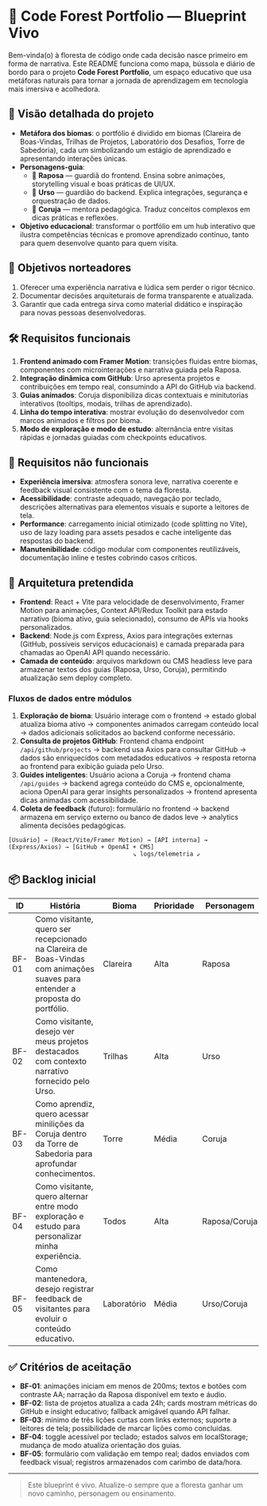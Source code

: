 # 🌲 Code Forest Portfolio — Blueprint Vivo

Bem-vinda(o) à floresta de código onde cada decisão nasce primeiro em forma de narrativa. Este README funciona como mapa, bússola e diário de bordo para o projeto **Code Forest Portfolio**, um espaço educativo que usa metáforas naturais para tornar a jornada de aprendizagem em tecnologia mais imersiva e acolhedora.

## 🌳 Visão detalhada do projeto
- **Metáfora dos biomas**: o portfólio é dividido em biomas (Clareira de Boas-Vindas, Trilhas de Projetos, Laboratório dos Desafios, Torre de Sabedoria), cada um simbolizando um estágio de aprendizado e apresentando interações únicas.
- **Personagens-guia**:
  - 🦊 **Raposa** — guardiã do frontend. Ensina sobre animações, storytelling visual e boas práticas de UI/UX.
  - 🐻 **Urso** — guardião do backend. Explica integrações, segurança e orquestração de dados.
  - 🦉 **Coruja** — mentora pedagógica. Traduz conceitos complexos em dicas práticas e reflexões.
- **Objetivo educacional**: transformar o portfólio em um hub interativo que ilustra competências técnicas e promove aprendizado contínuo, tanto para quem desenvolve quanto para quem visita.

## 🎯 Objetivos norteadores
1. Oferecer uma experiência narrativa e lúdica sem perder o rigor técnico.
2. Documentar decisões arquiteturais de forma transparente e atualizada.
3. Garantir que cada entrega sirva como material didático e inspiração para novas pessoas desenvolvedoras.

## 🛠️ Requisitos funcionais
1. **Frontend animado com Framer Motion**: transições fluidas entre biomas, componentes com microinterações e narrativa guiada pela Raposa.
2. **Integração dinâmica com GitHub**: Urso apresenta projetos e contribuições em tempo real, consumindo a API do GitHub via backend.
3. **Guias animados**: Coruja disponibiliza dicas contextuais e minitutorias interativos (tooltips, modais, trilhas de aprendizado).
4. **Linha do tempo interativa**: mostrar evolução do desenvolvedor com marcos animados e filtros por bioma.
5. **Modo de exploração e modo de estudo**: alternância entre visitas rápidas e jornadas guiadas com checkpoints educativos.

## 🧭 Requisitos não funcionais
- **Experiência imersiva**: atmosfera sonora leve, narrativa coerente e feedback visual consistente com o tema da floresta.
- **Acessibilidade**: contraste adequado, navegação por teclado, descrições alternativas para elementos visuais e suporte a leitores de tela.
- **Performance**: carregamento inicial otimizado (code splitting no Vite), uso de lazy loading para assets pesados e cache inteligente das respostas do backend.
- **Manutenibilidade**: código modular com componentes reutilizáveis, documentação inline e testes cobrindo casos críticos.

## 🧱 Arquitetura pretendida
- **Frontend**: React + Vite para velocidade de desenvolvimento, Framer Motion para animações, Context API/Redux Toolkit para estado narrativo (bioma ativo, guia selecionado), consumo de APIs via hooks personalizados.
- **Backend**: Node.js com Express, Axios para integrações externas (GitHub, possíveis serviços educacionais) e camada preparada para chamadas ao OpenAI API quando necessário.
- **Camada de conteúdo**: arquivos markdown ou CMS headless leve para armazenar textos dos guias (Raposa, Urso, Coruja), permitindo atualização sem deploy completo.

### Fluxos de dados entre módulos
1. **Exploração de bioma**: Usuário interage com o frontend → estado global atualiza bioma ativo → componentes animados carregam conteúdo local → dados adicionais solicitados ao backend conforme necessário.
2. **Consulta de projetos GitHub**: Frontend chama endpoint `/api/github/projects` → backend usa Axios para consultar GitHub → dados são enriquecidos com metadados educativos → resposta retorna ao frontend para exibição guiada pelo Urso.
3. **Guides inteligentes**: Usuário aciona a Coruja → frontend chama `/api/guides` → backend agrega conteúdo do CMS e, opcionalmente, aciona OpenAI para gerar insights personalizados → frontend apresenta dicas animadas com acessibilidade.
4. **Coleta de feedback** (futuro): formulário no frontend → backend armazena em serviço externo ou banco de dados leve → analytics alimenta decisões pedagógicas.

```
[Usuário] → (React/Vite/Framer Motion) → [API interna] → (Express/Axios) → [GitHub + OpenAI + CMS]
                                   ↘ logs/telemetria ↙
```

## 📦 Backlog inicial
| ID | História | Bioma | Prioridade | Personagem | Status |
|----|----------|-------|------------|------------|--------|
| BF-01 | Como visitante, quero ser recepcionado na Clareira de Boas-Vindas com animações suaves para entender a proposta do portfólio. | Clareira | Alta | Raposa | Planejado |
| BF-02 | Como visitante, desejo ver meus projetos destacados com contexto narrativo fornecido pelo Urso. | Trilhas | Alta | Urso | Planejado |
| BF-03 | Como aprendiz, quero acessar minilições da Coruja dentro da Torre de Sabedoria para aprofundar conhecimentos. | Torre | Média | Coruja | Planejado |
| BF-04 | Como visitante, quero alternar entre modo exploração e estudo para personalizar minha experiência. | Todos | Alta | Raposa/Coruja | Planejado |
| BF-05 | Como mantenedora, desejo registrar feedback de visitantes para evoluir o conteúdo educativo. | Laboratório | Média | Urso/Coruja | Em discovery |

## ✅ Critérios de aceitação
- **BF-01**: animações iniciam em menos de 200ms; textos e botões com contraste AA; narração da Raposa disponível em texto e áudio.
- **BF-02**: lista de projetos atualiza a cada 24h; cards mostram métricas do GitHub e insight educativo; fallback amigável quando API falhar.
- **BF-03**: mínimo de três lições curtas com links externos; suporte a leitores de tela; possibilidade de marcar lições como concluídas.
- **BF-04**: toggle acessível por teclado; estados salvos em localStorage; mudança de modo atualiza orientação dos guias.
- **BF-05**: formulário com validação em tempo real; dados enviados com feedback visual; registros armazenados com carimbo de data/hora.

---

> Este blueprint é vivo. Atualize-o sempre que a floresta ganhar um novo caminho, personagem ou ensinamento.
